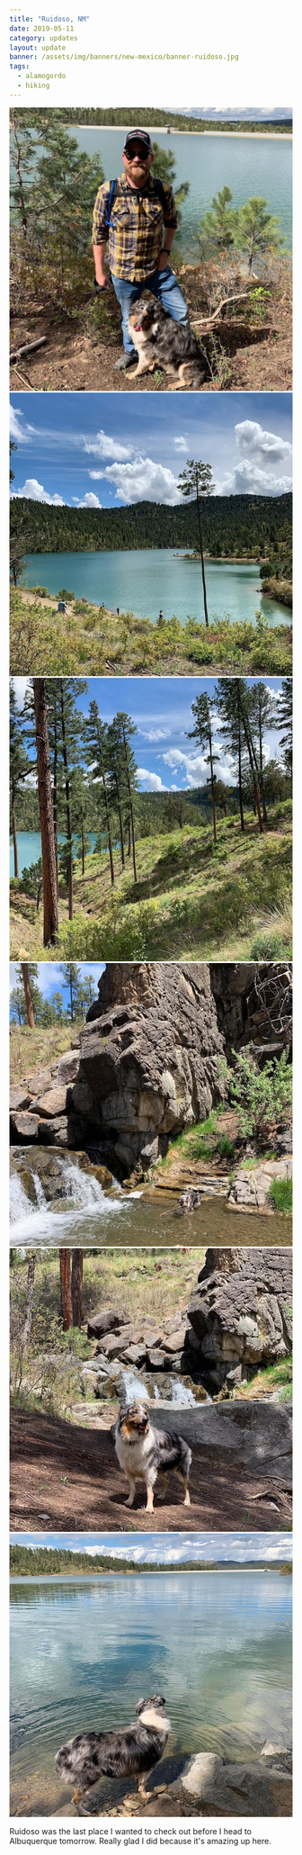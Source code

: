 ```yaml
---
title: "Ruidoso, NM"
date: 2019-05-11
category: updates
layout: update
banner: /assets/img/banners/new-mexico/banner-ruidoso.jpg
tags:
  - alamogordo
  - hiking
---
```


<div class="img-slider">
    <img src="/assets/img/updates/new-mexico/ruidoso/ruidoso-1.jpg">
    <img src="/assets/img/updates/new-mexico/ruidoso/ruidoso-2.jpg">
    <img src="/assets/img/updates/new-mexico/ruidoso/ruidoso-3.jpg">
    <img src="/assets/img/updates/new-mexico/ruidoso/ruidoso-4.jpg">
    <img src="/assets/img/updates/new-mexico/ruidoso/ruidoso-5.jpg">
    <img src="/assets/img/updates/new-mexico/ruidoso/ruidoso-6.jpg">
</div>

<p class="text-center">
    Ruidoso was the last place I wanted to check out before I head to Albuquerque tomorrow. Really glad I did because it's amazing up here.
</p>